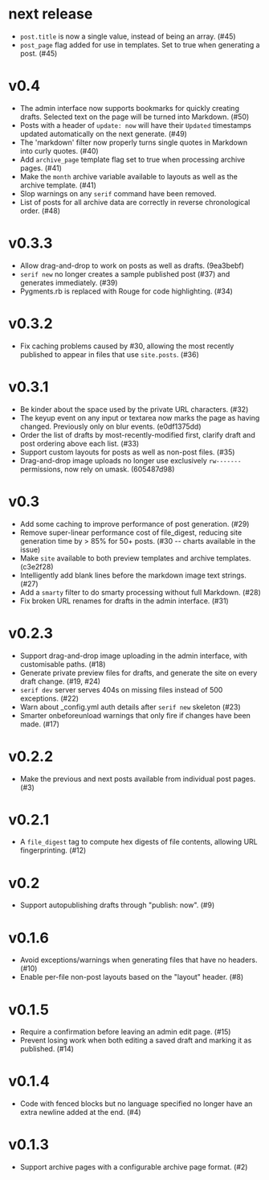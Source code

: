# next release

* `post.title` is now a single value, instead of being an array. (#45)
* `post_page` flag added for use in templates. Set to true when generating a post. (#45)

# v0.4

* The admin interface now supports bookmarks for quickly creating drafts. Selected text on the page will be turned into Markdown. (#50)
* Posts with a header of `update: now` will have their `Updated` timestamps updated automatically on the next generate. (#49)
* The 'markdown' filter now properly turns single quotes in Markdown into curly quotes. (#40)
* Add `archive_page` template flag set to true when processing archive pages. (#41)
* Make the `month` archive variable available to layouts as well as the archive template. (#41)
* Slop warnings on any `serif` command have been removed.
* List of posts for all archive data are correctly in reverse chronological order. (#48)

# v0.3.3

* Allow drag-and-drop to work on posts as well as drafts. (9ea3bebf)
* `serif new` no longer creates a sample published post (#37) and generates immediately. (#39)
* Pygments.rb is replaced with Rouge for code highlighting. (#34)

# v0.3.2

* Fix caching problems caused by #30, allowing the most recently published to appear in files that use `site.posts`. (#36)

# v0.3.1

* Be kinder about the space used by the private URL characters. (#32)
* The keyup event on any input or textarea now marks the page as having changed. Previously only on blur events. (e0df1375dd)
* Order the list of drafts by most-recently-modified first, clarify draft and post ordering above each list. (#33)
* Support custom layouts for posts as well as non-post files. (#35)
* Drag-and-drop image uploads no longer use exclusively `rw-------` permissions, now rely on umask. (605487d98)

# v0.3

* Add some caching to improve performance of post generation. (#29)
* Remove super-linear performance cost of file_digest, reducing site generation time by > 85% for 50+ posts. (#30 -- charts available in the issue)
* Make `site` available to both preview templates and archive templates. (c3e2f28)
* Intelligently add blank lines before the markdown image text strings. (#27)
* Add a `smarty` filter to do smarty processing without full Markdown. (#28)
* Fix broken URL renames for drafts in the admin interface. (#31)

# v0.2.3 

* Support drag-and-drop image uploading in the admin interface, with customisable paths. (#18)
* Generate private preview files for drafts, and generate the site on every draft change. (#19, #24)
* `serif dev` server serves 404s on missing files instead of 500 exceptions. (#22)
* Warn about _config.yml auth details after `serif new` skeleton (#23)
* Smarter onbeforeunload warnings that only fire if changes have been made. (#17)

# v0.2.2

* Make the previous and next posts available from individual post pages. (#3)

# v0.2.1

* A `file_digest` tag to compute hex digests of file contents, allowing URL fingerprinting. (#12)

# v0.2

* Support autopublishing drafts through "publish: now". (#9)

# v0.1.6

* Avoid exceptions/warnings when generating files that have no headers. (#10)
* Enable per-file non-post layouts based on the "layout" header. (#8)

# v0.1.5

* Require a confirmation before leaving an admin edit page. (#15)
* Prevent losing work when both editing a saved draft and marking it as published. (#14)

# v0.1.4

* Code with fenced blocks but no language specified no longer have an extra newline added at the end. (#4)

# v0.1.3

* Support archive pages with a configurable archive page format. (#2)
